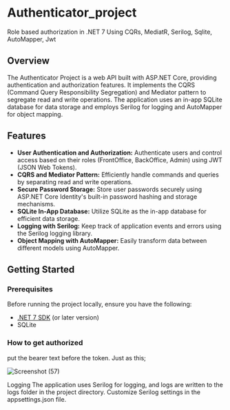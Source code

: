 # Authenticator_project
Role based authorization in .NET 7 Using CQRs, MediatR, Serilog, Sqlite, AutoMapper, Jwt

## Overview

The Authenticator Project is a web API built with ASP.NET Core, providing authentication and authorization features. It implements the CQRS (Command Query Responsibility Segregation) and Mediator pattern to segregate read and write operations. The application uses an in-app SQLite database for data storage and employs Serilog for logging and AutoMapper for object mapping.

## Features

- **User Authentication and Authorization:** Authenticate users and control access based on their roles (FrontOffice, BackOffice, Admin) using JWT (JSON Web Tokens).
- **CQRS and Mediator Pattern:** Efficiently handle commands and queries by separating read and write operations.
- **Secure Password Storage:** Store user passwords securely using ASP.NET Core Identity's built-in password hashing and storage mechanisms.
- **SQLite In-App Database:** Utilize SQLite as the in-app database for efficient data storage.
- **Logging with Serilog:** Keep track of application events and errors using the Serilog logging library.
- **Object Mapping with AutoMapper:** Easily transform data between different models using AutoMapper.

## Getting Started

### Prerequisites

Before running the project locally, ensure you have the following:

- [.NET 7 SDK](https://dotnet.microsoft.com/download/dotnet/5.0) (or later version)
- SQLite


### How to get authorized
put the bearer text before the token. Just as this;

![Screenshot (57)](https://github.com/donkennie/Authenticator_project/assets/88739172/8055385e-ad86-4f67-8539-affff9b90dff)



Logging
The application uses Serilog for logging, and logs are written to the logs folder in the project directory. Customize Serilog settings in the appsettings.json file.
